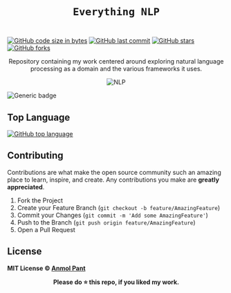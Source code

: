 <code>
  <h1 align="center">Everything NLP</h1>
</code>

[![GitHub code size in bytes](https://img.shields.io/github/languages/code-size/anmolpant/Everything-NLP?logo=github&style=social)](https://github.com/anmolpant/) [![GitHub last commit](https://img.shields.io/github/last-commit/anmolpant/Everything-NLP?style=social&logo=git)](https://github.com/anmolpant/) [![GitHub stars](https://img.shields.io/github/stars/anmolpant/Everything-NLP?style=social)](https://github.com/anmolpant/Everything-NLP/stargazers) [![GitHub forks](https://img.shields.io/github/forks/anmolpant/Everything-NLP?style=social&logo=git)](https://github.com/anmolpant/Everything-NLP/network)

<p align="center">
  Repository containing my work centered around exploring natural language processing as a domain and the various frameworks it uses.
</p>

<p align="center">
<img src="https://github.com/anmolpant/Everything-NLP/blob/master/assets/CNLOGO.svg" alt="NLP"/>
</p>

![Generic badge](https://img.shields.io/badge/NLP-green)

## Top Language

[![GitHub top language](https://img.shields.io/github/languages/top/anmolpant/Everything-NLP?logo=jupyter&style=social)](https://github.com/anmolpant/)

## Contributing

Contributions are what make the open source community such an amazing place to learn, inspire, and create. Any contributions you make are **greatly appreciated**.

1. Fork the Project
2. Create your Feature Branch (`git checkout -b feature/AmazingFeature`)
3. Commit your Changes (`git commit -m 'Add some AmazingFeature'`)
4. Push to the Branch (`git push origin feature/AmazingFeature`)
5. Open a Pull Request

## License

**MIT License &copy; [Anmol Pant](https://github.com/anmolpant/Everything-NLP/blob/master/LICENSE)**

<div align="center">
  <b>Please do ⭐ this repo, if you liked my work.</b>
</div>

